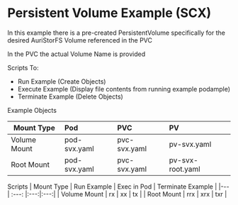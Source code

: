 
# Persistent Volume Example (SCX)

In this example there is a pre-created PersistentVolume specifically for the desired AuriStorFS Volume referenced in the PVC

In the PVC the actual Volume Name is provided 

Scripts To: 
* Run Example (Create Objects)
* Execute Example (Display file contents from running example podample)
* Terminate Example (Delete Objects)

Example Objects 

| Mount Type | Pod | PVC | PV |
|---| :--- | :--- | :--- |
| Volume Mount | pod-svx.yaml | pvc-svx.yaml | pv-svx.yaml |
| Root Mount | pod-svx.yaml | pvc-svx.yaml | pv-svx-root.yaml |

Scripts
| Mount Type | Run Example | Exec in Pod | Terminate Example |
|---| :---: |:---:|:---:|
| Volume Mount | rx | xx | tx |
| Root Mount | rrx | xrx | txr |

